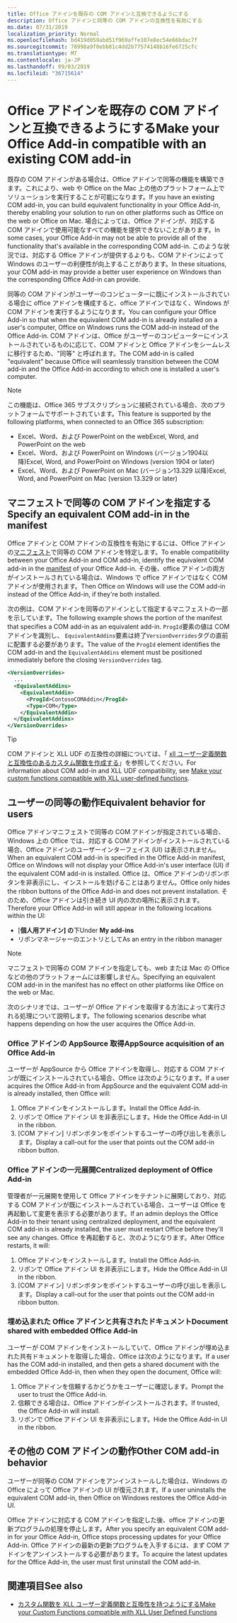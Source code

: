 ```yaml
---
title: Office アドインを既存の COM アドインと互換できるようにする
description: Office アドインと同等の COM アドインの互換性を有効にする
ms.date: 07/31/2019
localization_priority: Normal
ms.openlocfilehash: bd419d059abd51f969affe107e8ec54e66bdac7f
ms.sourcegitcommit: 78998a9f0ebb81c4dd2b77574148b16fe6725cfc
ms.translationtype: MT
ms.contentlocale: ja-JP
ms.lasthandoff: 09/03/2019
ms.locfileid: "36715614"
---
```

# <a name="make-your-office-add-in-compatible-with-an-existing-com-add-in"></a><span data-ttu-id="9e22f-103">Office アドインを既存の COM アドインと互換できるようにする</span><span class="sxs-lookup"><span data-stu-id="9e22f-103">Make your Office Add-in compatible with an existing COM add-in</span></span>

<span data-ttu-id="9e22f-104">既存の COM アドインがある場合は、Office アドインで同等の機能を構築できます。これにより、web や Office on the Mac 上の他のプラットフォーム上でソリューションを実行することが可能になります。</span><span class="sxs-lookup"><span data-stu-id="9e22f-104">If you have an existing COM add-in, you can build equivalent functionality in your Office Add-in, thereby enabling your solution to run on other platforms such as Office on the web or Office on Mac.</span></span> <span data-ttu-id="9e22f-105">場合によっては、Office アドインが、対応する COM アドインで使用可能なすべての機能を提供できないことがあります。</span><span class="sxs-lookup"><span data-stu-id="9e22f-105">In some cases, your Office Add-in may not be able to provide all of the functionality that's available in the corresponding COM add-in.</span></span> <span data-ttu-id="9e22f-106">このような状況では、対応する Office アドインが提供するよりも、COM アドインによって Windows のユーザーの利便性が向上することがあります。</span><span class="sxs-lookup"><span data-stu-id="9e22f-106">In these situations, your COM add-in may provide a better user experience on Windows than the corresponding Office Add-in can provide.</span></span>

<span data-ttu-id="9e22f-107">同等の COM アドインがユーザーのコンピューターに既にインストールされている場合に office アドインを構成すると、office アドインではなく、Windows が COM アドインを実行するようになります。</span><span class="sxs-lookup"><span data-stu-id="9e22f-107">You can configure your Office Add-in so that when the equivalent COM add-in is already installed on a user's computer, Office on Windows runs the COM add-in instead of the Office Add-in.</span></span> <span data-ttu-id="9e22f-108">COM アドインは、Office がユーザーのコンピューターにインストールされているものに応じて、COM アドインと Office アドインをシームレスに移行するため、"同等" と呼ばれます。</span><span class="sxs-lookup"><span data-stu-id="9e22f-108">The COM add-in is called "equivalent" because Office will seamlessly transition between the COM add-in and the Office Add-in according to which one is installed a user's computer.</span></span>

> [!NOTE]
> <span data-ttu-id="9e22f-109">この機能は、Office 365 サブスクリプションに接続されている場合、次のプラットフォームでサポートされています。</span><span class="sxs-lookup"><span data-stu-id="9e22f-109">This feature is supported by the following platforms, when connected to an Office 365 subscription:</span></span>
> - <span data-ttu-id="9e22f-110">Excel、Word、および PowerPoint on the web</span><span class="sxs-lookup"><span data-stu-id="9e22f-110">Excel, Word, and PowerPoint on the web</span></span>
> - <span data-ttu-id="9e22f-111">Excel、Word、および PowerPoint on Windows (バージョン1904以降)</span><span class="sxs-lookup"><span data-stu-id="9e22f-111">Excel, Word, and PowerPoint on Windows (version 1904 or later)</span></span>
> - <span data-ttu-id="9e22f-112">Excel、Word、および PowerPoint on Mac (バージョン13.329 以降)</span><span class="sxs-lookup"><span data-stu-id="9e22f-112">Excel, Word, and PowerPoint on Mac (version 13.329 or later)</span></span>

## <a name="specify-an-equivalent-com-add-in-in-the-manifest"></a><span data-ttu-id="9e22f-113">マニフェストで同等の COM アドインを指定する</span><span class="sxs-lookup"><span data-stu-id="9e22f-113">Specify an equivalent COM add-in in the manifest</span></span>

<span data-ttu-id="9e22f-114">Office アドインと COM アドインの互換性を有効にするには、Office アドインの[マニフェスト](add-in-manifests.md)で同等の COM アドインを特定します。</span><span class="sxs-lookup"><span data-stu-id="9e22f-114">To enable compatibility between your Office Add-in and COM add-in, identify the equivalent COM add-in in the [manifest](add-in-manifests.md) of your Office Add-in.</span></span> <span data-ttu-id="9e22f-115">その後、office アドインの両方がインストールされている場合は、Windows で office アドインではなく COM アドインが使用されます。</span><span class="sxs-lookup"><span data-stu-id="9e22f-115">Then Office on Windows will use the COM add-in instead of the Office Add-in, if they're both installed.</span></span>

<span data-ttu-id="9e22f-116">次の例は、COM アドインを同等のアドインとして指定するマニフェストの一部を示しています。</span><span class="sxs-lookup"><span data-stu-id="9e22f-116">The following example shows the portion of the manifest that specifies a COM add-in as an equivalent add-in.</span></span> <span data-ttu-id="9e22f-117">`ProgId`要素の値は COM アドインを識別し、 `EquivalentAddins`要素は終了`VersionOverrides`タグの直前に配置する必要があります。</span><span class="sxs-lookup"><span data-stu-id="9e22f-117">The value of the `ProgId` element identifies the COM add-in and the `EquivalentAddins` element must be positioned immediately before the closing `VersionOverrides` tag.</span></span>

```xml
<VersionOverrides>
  ...
  <EquivalentAddins>
    <EquivalentAddin>
      <ProgId>ContosoCOMAddin</ProgId>
      <Type>COM</Type>
    </EquivalentAddin>
  </EquivalentAddins>
</VersionOverrides>
```

> [!TIP]
> <span data-ttu-id="9e22f-118">COM アドインと XLL UDF の互換性の詳細については、「 [xll ユーザー定義関数と互換性のあるカスタム関数を作成する](../excel/make-custom-functions-compatible-with-xll-udf.md)」を参照してください。</span><span class="sxs-lookup"><span data-stu-id="9e22f-118">For information about COM add-in and XLL UDF compatibility, see [Make your custom functions compatible with XLL user-defined functions](../excel/make-custom-functions-compatible-with-xll-udf.md).</span></span>

## <a name="equivalent-behavior-for-users"></a><span data-ttu-id="9e22f-119">ユーザーの同等の動作</span><span class="sxs-lookup"><span data-stu-id="9e22f-119">Equivalent behavior for users</span></span>

<span data-ttu-id="9e22f-120">Office アドインマニフェストで同等の COM アドインが指定されている場合、Windows 上の Office では、対応する COM アドインがインストールされている場合、Office アドインのユーザーインターフェイス (UI) は表示されません。</span><span class="sxs-lookup"><span data-stu-id="9e22f-120">When an equivalent COM add-in is specified in the Office Add-in manifest, Office on Windows will not display your Office Add-in's user interface (UI) if the equivalent COM add-in is installed.</span></span> <span data-ttu-id="9e22f-121">Office は、Office アドインのリボンボタンを非表示にし、インストールを妨げることはありません。</span><span class="sxs-lookup"><span data-stu-id="9e22f-121">Office only hides the ribbon buttons of the Office Add-in and does not prevent installation.</span></span> <span data-ttu-id="9e22f-122">そのため、Office アドインは引き続き UI 内の次の場所に表示されます。</span><span class="sxs-lookup"><span data-stu-id="9e22f-122">Therefore your Office Add-in will still appear in the following locations within the UI:</span></span>

- <span data-ttu-id="9e22f-123">[**個人用アドイン] の**下</span><span class="sxs-lookup"><span data-stu-id="9e22f-123">Under **My add-ins**</span></span>
- <span data-ttu-id="9e22f-124">リボンマネージャーのエントリとして</span><span class="sxs-lookup"><span data-stu-id="9e22f-124">As an entry in the ribbon manager</span></span>

> [!NOTE]
> <span data-ttu-id="9e22f-125">マニフェストで同等の COM アドインを指定しても、web または Mac の Office などの他のプラットフォームには影響しません。</span><span class="sxs-lookup"><span data-stu-id="9e22f-125">Specifying an equivalent COM add-in in the manifest has no effect on other platforms like Office on the web or Mac.</span></span>

<span data-ttu-id="9e22f-126">次のシナリオでは、ユーザーが Office アドインを取得する方法によって実行される処理について説明します。</span><span class="sxs-lookup"><span data-stu-id="9e22f-126">The following scenarios describe what happens depending on how the user acquires the Office Add-in.</span></span>

### <a name="appsource-acquisition-of-an-office-add-in"></a><span data-ttu-id="9e22f-127">Office アドインの AppSource 取得</span><span class="sxs-lookup"><span data-stu-id="9e22f-127">AppSource acquisition of an Office Add-in</span></span>

<span data-ttu-id="9e22f-128">ユーザーが AppSource から Office アドインを取得し、対応する COM アドインが既にインストールされている場合、Office は次のようになります。</span><span class="sxs-lookup"><span data-stu-id="9e22f-128">If a user acquires the Office Add-in from AppSource and the equivalent COM add-in is already installed, then Office will:</span></span>

1. <span data-ttu-id="9e22f-129">Office アドインをインストールします。</span><span class="sxs-lookup"><span data-stu-id="9e22f-129">Install the Office Add-in.</span></span>
2. <span data-ttu-id="9e22f-130">リボンで Office アドイン UI を非表示にします。</span><span class="sxs-lookup"><span data-stu-id="9e22f-130">Hide the Office Add-in UI in the ribbon.</span></span>
3. <span data-ttu-id="9e22f-131">[COM アドイン] リボンボタンをポイントするユーザーの呼び出しを表示します。</span><span class="sxs-lookup"><span data-stu-id="9e22f-131">Display a call-out for the user that points out the COM add-in ribbon button.</span></span>

### <a name="centralized-deployment-of-office-add-in"></a><span data-ttu-id="9e22f-132">Office アドインの一元展開</span><span class="sxs-lookup"><span data-stu-id="9e22f-132">Centralized deployment of Office Add-in</span></span>

<span data-ttu-id="9e22f-133">管理者が一元展開を使用して Office アドインをテナントに展開しており、対応する COM アドインが既にインストールされている場合、ユーザーは Office を再起動して変更を表示する必要があります。</span><span class="sxs-lookup"><span data-stu-id="9e22f-133">If an admin deploys the Office Add-in to their tenant using centralized deployment, and the equivalent COM add-in is already installed, the user must restart Office before they'll see any changes.</span></span> <span data-ttu-id="9e22f-134">Office を再起動すると、次のようになります。</span><span class="sxs-lookup"><span data-stu-id="9e22f-134">After Office restarts, it will:</span></span>

1. <span data-ttu-id="9e22f-135">Office アドインをインストールします。</span><span class="sxs-lookup"><span data-stu-id="9e22f-135">Install the Office Add-in.</span></span>
2. <span data-ttu-id="9e22f-136">リボンで Office アドイン UI を非表示にします。</span><span class="sxs-lookup"><span data-stu-id="9e22f-136">Hide the Office Add-in UI in the ribbon.</span></span>
3. <span data-ttu-id="9e22f-137">[COM アドイン] リボンボタンをポイントするユーザーの呼び出しを表示します。</span><span class="sxs-lookup"><span data-stu-id="9e22f-137">Display a call-out for the user that points out the COM add-in ribbon button.</span></span>

### <a name="document-shared-with-embedded-office-add-in"></a><span data-ttu-id="9e22f-138">埋め込まれた Office アドインと共有されたドキュメント</span><span class="sxs-lookup"><span data-stu-id="9e22f-138">Document shared with embedded Office Add-in</span></span>

<span data-ttu-id="9e22f-139">ユーザーが COM アドインをインストールしていて、Office アドインが埋め込まれた共有ドキュメントを取得した場合、Office は次のようになります。</span><span class="sxs-lookup"><span data-stu-id="9e22f-139">If a user has the COM add-in installed, and then gets a shared document with the embedded Office Add-in, then when they open the document, Office will:</span></span>

1. <span data-ttu-id="9e22f-140">Office アドインを信頼するかどうかをユーザーに確認します。</span><span class="sxs-lookup"><span data-stu-id="9e22f-140">Prompt the user to trust the Office Add-in.</span></span>
2. <span data-ttu-id="9e22f-141">信頼できる場合は、Office アドインがインストールされます。</span><span class="sxs-lookup"><span data-stu-id="9e22f-141">If trusted, the Office Add-in will install.</span></span>
3. <span data-ttu-id="9e22f-142">リボンで Office アドイン UI を非表示にします。</span><span class="sxs-lookup"><span data-stu-id="9e22f-142">Hide the Office Add-in UI in the ribbon.</span></span>

## <a name="other-com-add-in-behavior"></a><span data-ttu-id="9e22f-143">その他の COM アドインの動作</span><span class="sxs-lookup"><span data-stu-id="9e22f-143">Other COM add-in behavior</span></span>

<span data-ttu-id="9e22f-144">ユーザーが同等の COM アドインをアンインストールした場合は、Windows の Office によって Office アドインの UI が復元されます。</span><span class="sxs-lookup"><span data-stu-id="9e22f-144">If a user uninstalls the equivalent COM add-in, then Office on Windows restores the Office Add-in UI.</span></span>

<span data-ttu-id="9e22f-145">Office アドインに対応する COM アドインを指定した後、office アドインの更新プログラムの処理を停止します。</span><span class="sxs-lookup"><span data-stu-id="9e22f-145">After you specify an equivalent COM add-in for your Office Add-in, Office stops processing updates for your Office Add-in.</span></span> <span data-ttu-id="9e22f-146">Office アドインの最新の更新プログラムを入手するには、まず COM アドインをアンインストールする必要があります。</span><span class="sxs-lookup"><span data-stu-id="9e22f-146">To acquire the latest updates for the Office Add-in, the user must first uninstall the COM add-in.</span></span>

## <a name="see-also"></a><span data-ttu-id="9e22f-147">関連項目</span><span class="sxs-lookup"><span data-stu-id="9e22f-147">See also</span></span>

- [<span data-ttu-id="9e22f-148">カスタム関数を XLL ユーザー定義関数と互換性を持つようにする</span><span class="sxs-lookup"><span data-stu-id="9e22f-148">Make your Custom Functions compatible with XLL User Defined Functions</span></span>](../excel/make-custom-functions-compatible-with-xll-udf.md)
